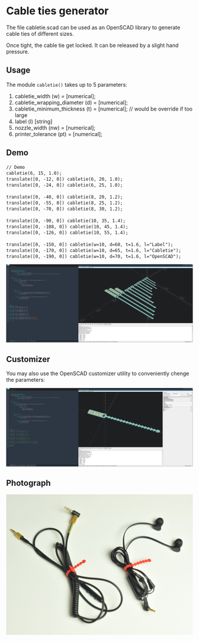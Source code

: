 # Cable ties generator

The file cabletie.scad can be used as an OpenSCAD library to generate cable ties of different sizes.

Once tight, the cable tie get locked. It can be released by a slight hand pressure.

## Usage

The module `cabletie()` takes up to 5 parameters:

1. cabletie_width (w) = [numerical];
2. cabletie_wrapping_diameter (d) = [numerical];
3. cabletie_minimum_thickness (t) = [numerical]; // would be override if too large
4. label (l) [string]
5. nozzle_width (nw) = [numerical];
6. printer_tolerance (pt) = [numerical];

## Demo

```scad
// Demo
cabletie(6, 15, 1.0);
translate([0, -12, 0]) cabletie(6, 20, 1.0);
translate([0, -24, 0]) cabletie(6, 25, 1.0);

translate([0, -40, 0]) cabletie(8, 20, 1.2);
translate([0, -55, 0]) cabletie(8, 25, 1.2);
translate([0, -70, 0]) cabletie(8, 30, 1.2);

translate([0, -90, 0]) cabletie(10, 35, 1.4);
translate([0, -108, 0]) cabletie(10, 45, 1.4);
translate([0, -126, 0]) cabletie(10, 55, 1.4);

translate([0, -150, 0]) cabletie(w=10, d=60, t=1.6, l="Label");
translate([0, -170, 0]) cabletie(w=10, d=65, t=1.6, l="Cabletie");
translate([0, -190, 0]) cabletie(w=10, d=70, t=1.6, l="OpenSCAD");
```

![Cable ties generator demo](images/cabletie_demo.png)

## Customizer

You may also use the OpenSCAD customizer utility to conveniently chenge the parameters:

![Cable tie customizer](images/cabletie_customizer.png)

## Photograph

![Cable ties image](images/cabletie_photo.jpg)
